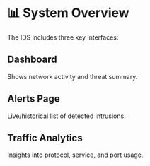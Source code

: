 # 📊 System Overview

The IDS includes three key interfaces:

## Dashboard
Shows network activity and threat summary.

## Alerts Page
Live/historical list of detected intrusions.

## Traffic Analytics
Insights into protocol, service, and port usage.